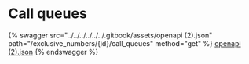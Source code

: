 # Call queues

{% swagger src="../../../../../../.gitbook/assets/openapi (2).json" path="/exclusive_numbers/{id}/call_queues" method="get" %}
[openapi (2).json](<../../../../../../.gitbook/assets/openapi (2).json>)
{% endswagger %}
